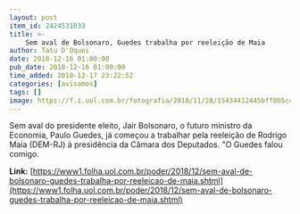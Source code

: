 ```yaml
---
layout: post
item_id: 2424531033
title: >-
    Sem aval de Bolsonaro, Guedes trabalha por reeleição de Maia
author: Tatu D'Oquei
date: 2018-12-16 01:00:00
pub_date: 2018-12-16 01:00:00
time_added: 2018-12-17 23:22:52
categories: [avisamos]
tags: []
image: https://f.i.uol.com.br/fotografia/2018/11/28/15434412445bff0b5c4fe90_1543441244_3x2_rt.jpg
---
```


Sem aval do presidente eleito, Jair Bolsonaro, o futuro ministro da Economia, Paulo Guedes, já começou a trabalhar pela reeleição de Rodrigo Maia (DEM-RJ) à presidência da Câmara dos Deputados. "O Guedes falou comigo.

**Link:** [https://www1.folha.uol.com.br/poder/2018/12/sem-aval-de-bolsonaro-guedes-trabalha-por-reeleicao-de-maia.shtml](https://www1.folha.uol.com.br/poder/2018/12/sem-aval-de-bolsonaro-guedes-trabalha-por-reeleicao-de-maia.shtml)

